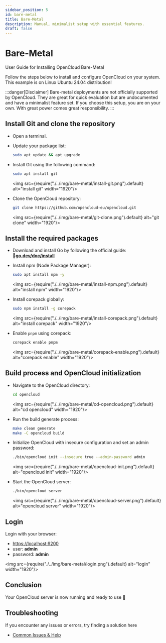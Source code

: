 ```yaml
---
sidebar_position: 5
id: bare-metal
title: Bare-Metal
description: Manual, minimalist setup with essential features.
draft: false
---
```


# Bare-Metal

User Guide for Installing OpenCloud Bare-Metal

Follow the steps below to install and configure OpenCloud on your system.<br/>
This example is on Linux Ubuntu 24.04 distribution!

:::danger[Disclaimer]
Bare-metal deployments are not officially supported by OpenCloud. They are great for quick evaluation but are undocumented and have a minimalist feature set. If you choose this setup, you are on your own. With great power comes great responsibility.
:::

## Install Git and clone the repository

- Open a terminal.

- Update your package list:

  ```bash
  sudo apt update && apt upgrade
  ```

- Install Git using the following command:

  ```bash
  sudo apt install git
  ```

  <img src={require("./../img/bare-metal/install-git.png").default} alt="install git" width="1920"/>

- Clone the OpenCloud repository:

  ```bash
  git clone https://github.com/opencloud-eu/opencloud.git
  ```

  <img src={require("./../img/bare-metal/git-clone.png").default} alt="git clone" width="1920"/>

## Install the required packages

- Download and install Go by following the official guide: 🔗[**go.dev/doc/install**](https://go.dev/doc/install)

- Install npm (Node Package Manager):

  ```bash
  sudo apt install npm -y
  ```

  <img src={require("./../img/bare-metal/install-npm.png").default} alt="install npm" width="1920"/>

- Install corepack globally:

  ```bash
  sudo npm install -g corepack
  ```

  <img src={require("./../img/bare-metal/install-corepack.png").default} alt="install corepack" width="1920"/>

- Enable `pnpm` using corepack:

  ```bash
  corepack enable pnpm
  ```

  <img src={require("./../img/bare-metal/corepack-enable.png").default} alt="corepack enable" width="1920"/>

## Build process and OpenCloud initialization

- Navigate to the OpenCloud directory:

  ```bash
  cd opencloud
  ```

  <img src={require("./../img/bare-metal/cd-opencloud.png").default} alt="cd opencloud" width="1920"/>

- Run the build generate process:

  ```bash
  make clean generate
  make -C opencloud build
  ```

- Initialize OpenCloud with insecure configuration and set an admin password:

  ```bash
  ./bin/opencloud init --insecure true --admin-password admin
  ```

  <img src={require("./../img/bare-metal/opencloud-init.png").default} alt="opencloud init" width="1920"/>

- Start the OpenCloud server:

  ```bash
  ./bin/opencloud server
  ```

  <img src={require("./../img/bare-metal/opencloud-server.png").default} alt="opencloud server" width="1920"/>

## Login

Login with your browser:

- [https://localhost:9200](https://localhost:9200)
- user: **admin**
- password: **admin**

<img src={require("./../img/bare-metal/login.png").default} alt="login" width="1920"/>

## Conclusion

Your OpenCloud server is now running and ready to use 🚀

## Troubleshooting

If you encounter any issues or errors, try finding a solution here

- [Common Issues & Help](./../../resources/common-issues.md)
